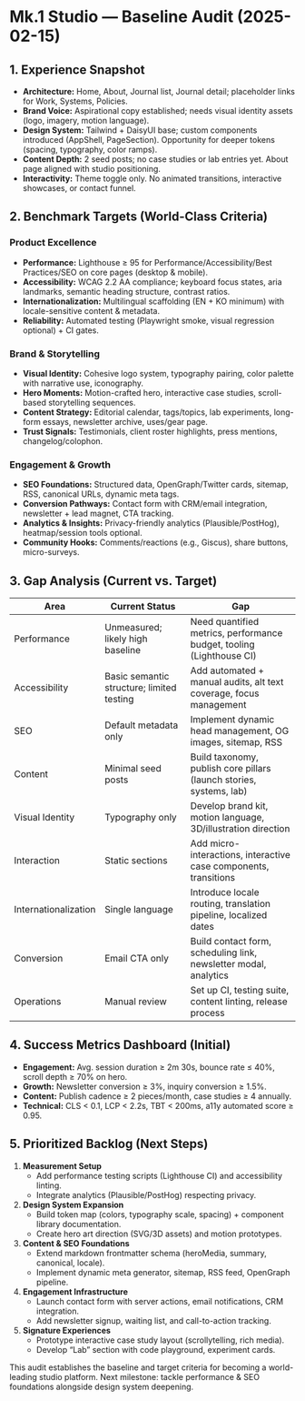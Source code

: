 # Mk.1 Studio — Baseline Audit (2025-02-15)

## 1. Experience Snapshot
- **Architecture:** Home, About, Journal list, Journal detail; placeholder links for Work, Systems, Policies.
- **Brand Voice:** Aspirational copy established; needs visual identity assets (logo, imagery, motion language).
- **Design System:** Tailwind + DaisyUI base; custom components introduced (AppShell, PageSection). Opportunity for deeper tokens (spacing, typography, color ramps).
- **Content Depth:** 2 seed posts; no case studies or lab entries yet. About page aligned with studio positioning.
- **Interactivity:** Theme toggle only. No animated transitions, interactive showcases, or contact funnel.

## 2. Benchmark Targets (World-Class Criteria)

### Product Excellence
- **Performance:** Lighthouse ≥ 95 for Performance/Accessibility/Best Practices/SEO on core pages (desktop & mobile).
- **Accessibility:** WCAG 2.2 AA compliance; keyboard focus states, aria landmarks, semantic heading structure,  contrast ratios.
- **Internationalization:** Multilingual scaffolding (EN + KO minimum) with locale-sensitive content & metadata.
- **Reliability:** Automated testing (Playwright smoke, visual regression optional) + CI gates.

### Brand & Storytelling
- **Visual Identity:** Cohesive logo system, typography pairing, color palette with narrative use, iconography.
- **Hero Moments:** Motion-crafted hero, interactive case studies, scroll-based storytelling sequences.
- **Content Strategy:** Editorial calendar, tags/topics, lab experiments, long-form essays, newsletter archive, uses/gear page.
- **Trust Signals:** Testimonials, client roster highlights, press mentions, changelog/colophon.

### Engagement & Growth
- **SEO Foundations:** Structured data, OpenGraph/Twitter cards, sitemap, RSS, canonical URLs, dynamic meta tags.
- **Conversion Pathways:** Contact form with CRM/email integration, newsletter + lead magnet, CTA tracking.
- **Analytics & Insights:** Privacy-friendly analytics (Plausible/PostHog), heatmap/session tools optional.
- **Community Hooks:** Comments/reactions (e.g., Giscus), share buttons, micro-surveys.

## 3. Gap Analysis (Current vs. Target)
| Area | Current Status | Gap |
| --- | --- | --- |
| Performance | Unmeasured; likely high baseline | Need quantified metrics, performance budget, tooling (Lighthouse CI) |
| Accessibility | Basic semantic structure; limited testing | Add automated + manual audits, alt text coverage, focus management |
| SEO | Default metadata only | Implement dynamic head management, OG images, sitemap, RSS |
| Content | Minimal seed posts | Build taxonomy, publish core pillars (launch stories, systems, lab) |
| Visual Identity | Typography only | Develop brand kit, motion language, 3D/illustration direction |
| Interaction | Static sections | Add micro-interactions, interactive case components, transitions |
| Internationalization | Single language | Introduce locale routing, translation pipeline, localized dates |
| Conversion | Email CTA only | Build contact form, scheduling link, newsletter modal, analytics |
| Operations | Manual review | Set up CI, testing suite, content linting, release process |

## 4. Success Metrics Dashboard (Initial)
- **Engagement:** Avg. session duration ≥ 2m 30s, bounce rate ≤ 40%, scroll depth ≥ 70% on hero.
- **Growth:** Newsletter conversion ≥ 3%, inquiry conversion ≥ 1.5%.
- **Content:** Publish cadence ≥ 2 pieces/month, case studies ≥ 4 annually.
- **Technical:** CLS < 0.1, LCP < 2.2s, TBT < 200ms, a11y automated score ≥ 0.95.

## 5. Prioritized Backlog (Next Steps)
1. **Measurement Setup**
   - Add performance testing scripts (Lighthouse CI) and accessibility linting.
   - Integrate analytics (Plausible/PostHog) respecting privacy.
2. **Design System Expansion**
   - Build token map (colors, typography scale, spacing) + component library documentation.
   - Create hero art direction (SVG/3D assets) and motion prototypes.
3. **Content & SEO Foundations**
   - Extend markdown frontmatter schema (heroMedia, summary, canonical, locale).
   - Implement dynamic meta generator, sitemap, RSS feed, OpenGraph pipeline.
4. **Engagement Infrastructure**
   - Launch contact form with server actions, email notifications, CRM integration.
   - Add newsletter signup, waiting list, and call-to-action tracking.
5. **Signature Experiences**
   - Prototype interactive case study layout (scrollytelling, rich media).
   - Develop “Lab” section with code playground, experiment cards.

This audit establishes the baseline and target criteria for becoming a world-leading studio platform. Next milestone: tackle performance & SEO foundations alongside design system deepening. 
